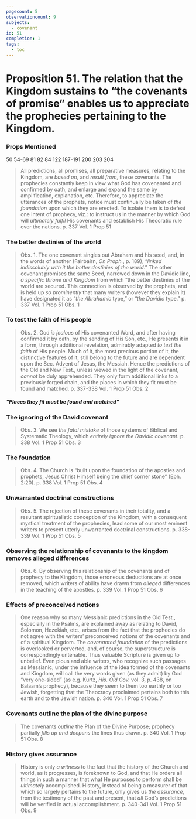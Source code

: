 ```yaml
---
pagecount: 5
observationcount: 9
subjects:
  - covenant
id: 51
completion: 1
tags:
  - toc
---
```

# Proposition 51. The relation that the Kingdom sustains to “the covenants of promise” enables us to appreciate the prophecies pertaining to the Kingdom.

### Props Mentioned
50 54-69 81 82 84 122 187-191 200 203 204 

>All predictions, all promises, all preparative measures, relating to the Kingdom, are *based on*, and *result from*, these covenants. The prophecies constantly keep in view what God has covenanted and confirmed by oath, and enlarge and expand the same by amplification, explanation, etc. Therefore, to appreciate the utterances of the prophets, notice must continually be taken of *the foundation* upon which they are erected. To isolate them is to defeat one intent of prophecy, viz.: to instruct us in the manner by which God will *ultimately fulfil* His covenants and establish His Theocratic rule over the nations.
>p. 337 Vol. 1 Prop 51
### The better destinies of the world
>Obs. 1. The one covenant singles out Abraham and his seed, and, in the words of another (Fairbairn, *On Proph.*, p. 189), “*linked indissolubly with it the better destinies of the world*.” The other covenant promises the same Seed, narrowed down in the Davidic line, *a specific throne and Kingdom* from which “the better destinies of the world are secured. This connection is observed by the prophets, and is held up *so prominently* that many writers (however they explain it) have designated it as “*the Abrahamic* type,” or “*the Davidic* type.”
>p. 337 Vol. 1 Prop 51 Obs. 1

### To test the faith of His people
>Obs. 2. God *is jealous* of His covenanted Word, and after having confirmed it by oath, by the sending of His Son, etc., He presents it in a form, through additional revelation, admirably adapted *to test the faith* of His people. Much of it, the most precious portion of it, the distinctive features of it, still belong to the future and are dependent upon the Sec. Advent of Jesus, the Messiah. Hence the predictions of the Old and New Test., unless viewed in the light of the covenant, *cannot* be duly apprehended. They only form additional links to a previously forged chain, and the places in which they fit must be found and matched.
>p. 337-338 Vol. 1 Prop 51 Obs. 2
##### "Places they fit must be found and matched"

### The ignoring of the David covenant
>Obs. 3. We see *the fatal mistake* of those systems of Biblical and Systematic Theology, which *entirely ignore the Davidic covenant*.
>p. 338 Vol. 1 Prop 51 Obs. 3
### The foundation
>Obs. 4. The Church is “built upon the foundation of the apostles and prophets, Jesus Christ Himself being the chief corner stone” (Eph. 2:20).
>p. 338 Vol. 1 Prop 51 Obs. 4
### Unwarranted doctrinal constructions
>Obs. 5. The rejection of these covenants in their totality, and a resultant spiritualistic conception of the Kingdom, with a consequent mystical treatment of the prophecies, lead some of our most eminent writers to present utterly unwarranted doctrinal constructions.
>p. 338-339 Vol. 1 Prop 51 Obs. 5
### Observing the relationship of covenants to the kingdom removes alleged differences
>Obs. 6. By observing this relationship of the covenants and of prophecy to the Kingdom, those erroneous deductions are at once removed, which writers of ability have drawn from *alleged* differences in the teaching of the apostles.
>p. 339 Vol. 1 Prop 51 Obs. 6
### Effects of preconceived notions
>One reason why so many Messianic predictions in the Old Test., especially in the Psalms, are explained away as relating to David, Solomon, Hezekiah, etc., arises from the fact that the prophecies do not agree with the writers’ preconceived notions of the covenants and of a spiritual Kingdom. The *covenanted foundation* of the predictions is overlooked or perverted, and, of course, the superstructure is correspondingly untenable. Thus valuable Scripture is given up to unbelief. Even pious and able writers, who recognize such passages as Messianic, under the influence of the idea formed of the covenants and Kingdom, will call the very words given (as they admit) by God “very one-sided” (as e.g. Kurtz, *His. Old Cov.* vol. 3, p. 438, on Balaam’s prophecy), because they seem to them too earthly or too Jewish, forgetting that the Theocracy proclaimed pertains both to this earth and to the Jewish nation.
>p. 340 Vol. 1 Prop 51 Obs. 7
### Covenants outline the plan of the divine purpose
>The covenants *outline* the Plan of the Divine Purpose; prophecy partially *fills up and deepens* the lines thus drawn.
>p. 340 Vol. 1 Prop 51 Obs. 8
### History gives assurance
>History is only *a witness* to the fact that the history of the Church and world, as it progresses, is foreknown to God, and that He orders all things in such a manner that what He purposes to perform shall be *ultimately* accomplished. History, instead of being a measurer of that which so largely pertains to the future, only gives us *the assurance*, from the testimony of the past and present, that *all* God’s predictions will be verified in actual accomplishment.
>p. 340-341 Vol. 1 Prop 51 Obs. 9






